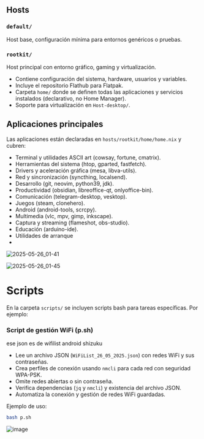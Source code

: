 
## Hosts

### `default/`

Host base, configuración mínima para entornos genéricos o pruebas.

### `rootkit/`

Host principal con entorno gráfico, gaming y virtualización.

- Contiene configuración del sistema, hardware, usuarios y variables.
- Incluye el repositorio Flathub para Flatpak.
- Carpeta `home/` donde se definen todas las aplicaciones y servicios instalados (declarativo, no Home Manager).
- Soporte para virtualización en `Host-desktop/`.

## Aplicaciones principales

Las aplicaciones están declaradas en `hosts/rootkit/home/home.nix` y cubren:

- Terminal y utilidades ASCII art (cowsay, fortune, cmatrix).
- Herramientas del sistema (htop, gparted, fastfetch).
- Drivers y aceleración gráfica (mesa, libva-utils).
- Red y sincronización (syncthing, localsend).
- Desarrollo (git, neovim, python39, jdk).
- Productividad (obsidian, libreoffice-qt, onlyoffice-bin).
- Comunicación (telegram-desktop, vesktop).
- Juegos (steam, clonehero).
- Android (android-tools, scrcpy).
- Multimedia (vlc, mpv, gimp, inkscape).
- Captura y streaming (flameshot, obs-studio).
- Educación (arduino-ide).
- Utilidades de arranque
-

![2025-05-26_01-41](https://github.com/user-attachments/assets/2990542d-0242-4462-a38c-c1a1d619a734)

![2025-05-26_01-45](https://github.com/user-attachments/assets/264173df-49d7-405f-aef3-3dcc07e94705)

# Scripts

En la carpeta `scripts/` se incluyen scripts bash para tareas específicas. Por ejemplo:

### Script de gestión WiFi (p.sh)
ese json es de wifilist android shizuku
- Lee un archivo JSON (`WiFiList_26_05_2025.json`) con redes WiFi y sus contraseñas.
- Crea perfiles de conexión usando `nmcli` para cada red con seguridad WPA-PSK.
- Omite redes abiertas o sin contraseña.
- Verifica dependencias (`jq` y `nmcli`) y existencia del archivo JSON.
- Automatiza la conexión y gestión de redes WiFi guardadas.

Ejemplo de uso:

```bash
bash p.sh
```
![image](https://github.com/user-attachments/assets/9b7f9cc7-f6c5-40d7-9780-a60d26413498)



